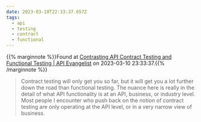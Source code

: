 ```yaml
---
date: 2023-03-10T22:33:37.657Z
tags:
  - api
  - testing
  - contract
  - functional
---
```

{{% marginnote %}}Found at [Contrasting API Contract Testing and Functional Testing | API Evangelist](https://apievangelist.com/2023/03/10/contrasting-api-contract-testing-and-functional-testing/) on 2023-03-10 23:33:37.{{% /marginnote %}}

> Contract testing will only get you so far, but it will get you a lot further down the road than functional testing. The nuance here is really in the detail of what API functionality is at an API, business, or industry level. Most people I encounter who push back on the notion of contract testing are only operating at the API level, or in a very narrow view of business.

